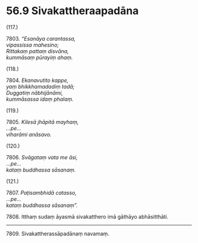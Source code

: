 # 56.9 Sivakattheraapadāna

(117.)

7803\. _“Esanāya carantassa,_  
_vipassissa mahesino;_  
_Rittakaṃ pattaṃ disvāna,_  
_kummāsaṃ pūrayiṃ ahaṃ._  

(118.)

7804\. _Ekanavutito kappe,_  
_yaṃ bhikkhamadadiṃ tadā;_  
_Duggatiṃ nābhijānāmi,_  
_kummāsassa idaṃ phalaṃ._  

(119.)

7805\. _Kilesā jhāpitā mayhaṃ,_  
_…pe…_  
_viharāmi anāsavo._  

(120.)

7806\. _Svāgataṃ vata me āsi,_  
_…pe…_  
_kataṃ buddhassa sāsanaṃ._  

(121.)

7807\. _Paṭisambhidā catasso,_  
_…pe…_  
_kataṃ buddhassa sāsanaṃ”._  

7808\. Itthaṃ sudaṃ āyasmā sivakatthero imā gāthāyo abhāsitthāti.

---

7809\. Sivakattherassāpadānaṃ navamaṃ.
